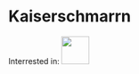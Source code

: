 # Kaiserschmarrn


Interrested in: <img height=50 src="https://cdn.jsdelivr.net/gh/devicons/devicon/icons/python/python-original.svg"/>
